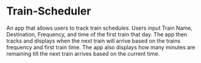 # Train-Scheduler
An app that allows users to track train schedules.
Users input Train Name, Destination, Frequency, and time of the first train that day. The app then tracks and displays when the next train will arrive based on the trains frequency and first train time. The app also displays how many minutes are remaining till the next train arrives based on the current time. 
